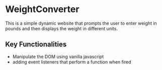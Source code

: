 # WeightConverter

This is a simple dynamic website that prompts the user to enter weight in pounds and then displays the weight 
in different units.

## Key Functionalities

- Manipulate the DOM using vanilla javascript
- adding event listeners that perform a function when fired

